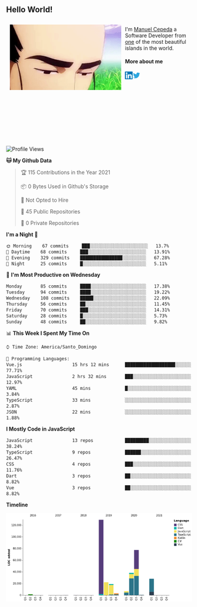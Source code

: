 <h2> Hello World!</h2>

<div style="display:inline-block">
  <img alt="Ah, I see you're a man of culture as well" align="left" width="60%" style="margin: 10px" src="https://raw.githubusercontent.com/mecm1993/mecm1993/master/assets/background.gif">

  I'm [Manuel Cepeda](https://manuelcepeda.dev) a Software Developer from [one](https://en.wikipedia.org/wiki/Dominican_Republic) of the most beautiful islands in the world.

  #### More about me

  <a href="https://www.linkedin.com/in/manuel-cepeda-0336a999/">
    <img align="left" alt="Manuel Cepeda | LinkedIn" width="21px" src="https://raw.githubusercontent.com/mecm1993/mecm1993/master/assets/linkedin.svg" />
  </a>
  <a href="https://twitter.com/mecm1993">
    <img align="left" alt="Manuel Cepeda | Twitter" width="21px" src="https://raw.githubusercontent.com/mecm1993/mecm1993/master/assets/twitter.svg" />
  </a>
  <br />
  <br />
  <br />
  <br />
  <br />
  <br />
  <br />
  <br />
  <br />
  <br />
  <br />
</div>

<!--START_SECTION:waka-->
![Profile Views](http://img.shields.io/badge/Profile%20Views-1-blue)

**🐱 My Github Data** 

> 🏆 115 Contributions in the Year 2021
 > 
> 📦 0 Bytes Used in Github's Storage 
 > 
> 🚫 Not Opted to Hire
 > 
> 📜 45 Public Repositories 
 > 
> 🔑 0 Private Repositories  
 > 
**I'm a Night 🦉** 

```text
🌞 Morning    67 commits     ███░░░░░░░░░░░░░░░░░░░░░░   13.7% 
🌆 Daytime    68 commits     ███░░░░░░░░░░░░░░░░░░░░░░   13.91% 
🌃 Evening    329 commits    ████████████████░░░░░░░░░   67.28% 
🌙 Night      25 commits     █░░░░░░░░░░░░░░░░░░░░░░░░   5.11%

```
📅 **I'm Most Productive on Wednesday** 

```text
Monday       85 commits     ████░░░░░░░░░░░░░░░░░░░░░   17.38% 
Tuesday      94 commits     ████░░░░░░░░░░░░░░░░░░░░░   19.22% 
Wednesday    108 commits    █████░░░░░░░░░░░░░░░░░░░░   22.09% 
Thursday     56 commits     ██░░░░░░░░░░░░░░░░░░░░░░░   11.45% 
Friday       70 commits     ███░░░░░░░░░░░░░░░░░░░░░░   14.31% 
Saturday     28 commits     █░░░░░░░░░░░░░░░░░░░░░░░░   5.73% 
Sunday       48 commits     ██░░░░░░░░░░░░░░░░░░░░░░░   9.82%

```


📊 **This Week I Spent My Time On** 

```text
⌚︎ Time Zone: America/Santo_Domingo

💬 Programming Languages: 
Vue.js                   15 hrs 12 mins      ███████████████████░░░░░░   77.71% 
JavaScript               2 hrs 32 mins       ███░░░░░░░░░░░░░░░░░░░░░░   12.97% 
YAML                     45 mins             █░░░░░░░░░░░░░░░░░░░░░░░░   3.84% 
TypeScript               33 mins             ░░░░░░░░░░░░░░░░░░░░░░░░░   2.87% 
JSON                     22 mins             ░░░░░░░░░░░░░░░░░░░░░░░░░   1.88%

```

**I Mostly Code in JavaScript** 

```text
JavaScript               13 repos            █████████░░░░░░░░░░░░░░░░   38.24% 
TypeScript               9 repos             ██████░░░░░░░░░░░░░░░░░░░   26.47% 
CSS                      4 repos             ███░░░░░░░░░░░░░░░░░░░░░░   11.76% 
Dart                     3 repos             ██░░░░░░░░░░░░░░░░░░░░░░░   8.82% 
Vue                      3 repos             ██░░░░░░░░░░░░░░░░░░░░░░░   8.82%

```


**Timeline**

![Chart not found](https://raw.githubusercontent.com/mecm1993/mecm1993/master/charts/bar_graph.png) 


<!--END_SECTION:waka-->